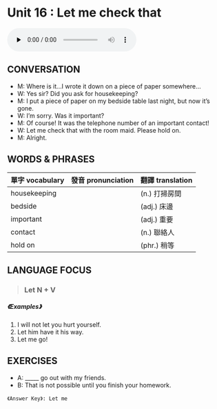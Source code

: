 # Unit 16 : Let me check that

<audio controls preload="none">
  <source src="https://channelplus.ner.gov.tw/api/audio/5ad2e5e4f95e3500064f42af">
</audio>

## CONVERSATION
* M: Where is it…I wrote it down on a piece of paper somewhere… 
* W: Yes sir? Did you ask for housekeeping? 
* M: I put a piece of paper on my bedside table last night, but now it’s gone. 
* W: I’m sorry. Was it important? 
* M: Of course! It was the telephone number of an important contact! 
* W: Let me check that with the room maid. Please hold on. 
* M: Alright.

## WORDS & PHRASES
單字 vocabulary|發音 pronunciation|翻譯 translation
---|---|---
housekeeping||(n.) 打掃房間
bedside||(adj.) 床邊
important||(adj.) 重要
contact||(n.) 聯絡人
hold on||(phr.) 稍等

## LANGUAGE FOCUS 
> <h3>Let N + V</h3>

##### 《Examples》
1. I will not let you hurt yourself.
2. Let him have it his way.
3. Let me go!

## EXERCISES 
* A: _____ go out with my friends.
* B: That is not possible until you finish your homework.

`《Answer Key》: Let me`